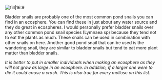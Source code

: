 ![fill|16:9](dadde2988ab196bc121b416f532f5df0.png)

Bladder snails are probably one of the most common pond snails you can find in an ecosphere. You can find these in just about any water source and they do great in ecospheres. I would personally prefer bladder snails over any other common pond snail species (Lymnaea sp) because they tend not to eat the plants as much. These snails can be used in combination with other snails on here. Another good pond snail that can be used is the wandering snail, they are similar to bladder snails but tend to eat more plant matter than bladder snails.

_It is better to put in smaller individuals when making an ecosphere as they will not grow as large in an ecosphere. In addition, if a larger one were to die it could cause a crash. This is also true for every mollusc on this list._
